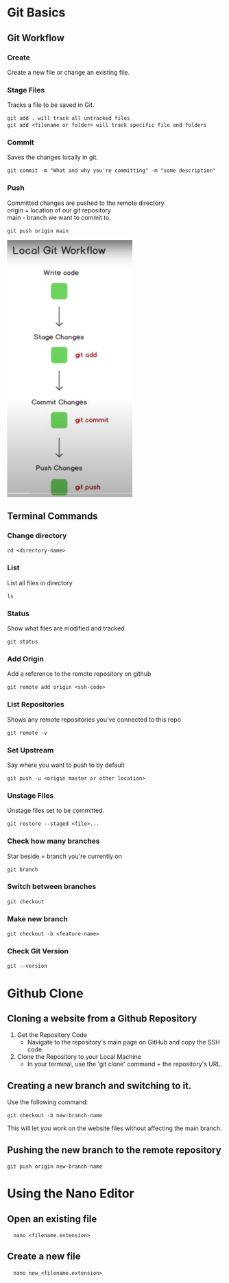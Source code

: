 # Git Basics

## Git Workflow

### Create
Create a new file or change an existing file.

### Stage Files
Tracks a file to be saved in Git.

    git add . will track all untracked files
    git add <filename or folder> will track specific file and folders 

### Commit
Saves the changes locally in git.

    git commit -m "What and why you're committing" -m "some description"

### Push
Committed changes are pushed to the remote directory.  
origin = location of our git repository  
main - branch we want to commit to.

    git push origin main


![local-git-workflow.png](images/local-git-workflow.png)


## Terminal Commands

### Change directory  

    cd <directory-name>

### List 
List all files in directory

    ls 

### Status
Show what files are modified and tracked

    git status

### Add Origin
Add a reference to the remote repository on github

    git remote add origin <ssh-code>

### List Repositories
Shows any remote repositories you've connected to this repo

    git remote -v

### Set Upstream
Say where you want to push to by default

    git push -u <origin master or other location>

### Unstage Files
Unstage files set to be committed.

    git restore --staged <file>...

### Check how many branches
Star beside = branch you're currently on
   
    git branch

### Switch between branches

    git checkout

### Make new branch

    git checkout -b <feature-name>

### Check Git Version

    git --version


# Github Clone

## Cloning a website from a Github Repository

1. Get the Repository Code
    * Navigate to the repository's main page on GitHub and copy the SSH code.
2. Clone the Repository to your Local Machine
    * In your terminal, use the 'git clone' command + the repository's URL.

## Creating a new branch and switching to it.

Use the following command:

    git checkout -b new-branch-name

This will let you work on the website files without affecting the main branch.

## Pushing the new branch to the remote repository
    git push origin new-branch-name

# Using the Nano Editor

## Open an existing file
      nano <filename.extension>

## Create a new file
      nano new_<filename.extension>
